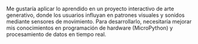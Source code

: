 Me gustaría aplicar lo aprendido en un proyecto interactivo de arte generativo, donde los usuarios influyan en patrones visuales y sonidos mediante sensores de movimiento. Para desarrollarlo, 
necesitaría mejorar mis conocimientos en programación de hardware (MicroPython) y procesamiento de datos en tiempo real.
